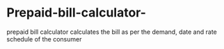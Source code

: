 # Prepaid-bill-calculator-
prepaid bill calculator calculates the bill as per the demand, date and rate schedule of the consumer

